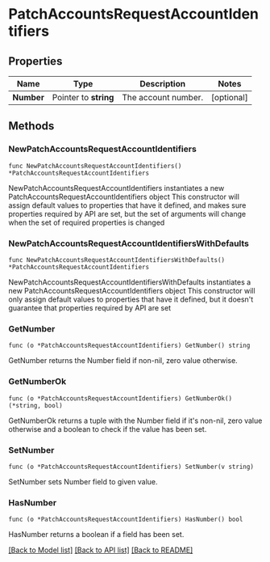 # PatchAccountsRequestAccountIdentifiers

## Properties

Name | Type | Description | Notes
------------ | ------------- | ------------- | -------------
**Number** | Pointer to **string** | The account number.  | [optional] 

## Methods

### NewPatchAccountsRequestAccountIdentifiers

`func NewPatchAccountsRequestAccountIdentifiers() *PatchAccountsRequestAccountIdentifiers`

NewPatchAccountsRequestAccountIdentifiers instantiates a new PatchAccountsRequestAccountIdentifiers object
This constructor will assign default values to properties that have it defined,
and makes sure properties required by API are set, but the set of arguments
will change when the set of required properties is changed

### NewPatchAccountsRequestAccountIdentifiersWithDefaults

`func NewPatchAccountsRequestAccountIdentifiersWithDefaults() *PatchAccountsRequestAccountIdentifiers`

NewPatchAccountsRequestAccountIdentifiersWithDefaults instantiates a new PatchAccountsRequestAccountIdentifiers object
This constructor will only assign default values to properties that have it defined,
but it doesn't guarantee that properties required by API are set

### GetNumber

`func (o *PatchAccountsRequestAccountIdentifiers) GetNumber() string`

GetNumber returns the Number field if non-nil, zero value otherwise.

### GetNumberOk

`func (o *PatchAccountsRequestAccountIdentifiers) GetNumberOk() (*string, bool)`

GetNumberOk returns a tuple with the Number field if it's non-nil, zero value otherwise
and a boolean to check if the value has been set.

### SetNumber

`func (o *PatchAccountsRequestAccountIdentifiers) SetNumber(v string)`

SetNumber sets Number field to given value.

### HasNumber

`func (o *PatchAccountsRequestAccountIdentifiers) HasNumber() bool`

HasNumber returns a boolean if a field has been set.


[[Back to Model list]](../README.md#documentation-for-models) [[Back to API list]](../README.md#documentation-for-api-endpoints) [[Back to README]](../README.md)



